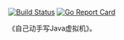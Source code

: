 [![Build Status](https://travis-ci.org/Frederick-S/jvmgo.svg?branch=master)](https://travis-ci.org/Frederick-S/jvmgo) [![Go Report Card](https://goreportcard.com/badge/github.com/Frederick-S/jvmgo)](https://goreportcard.com/report/github.com/Frederick-S/jvmgo)

《自己动手写Java虚拟机》。
